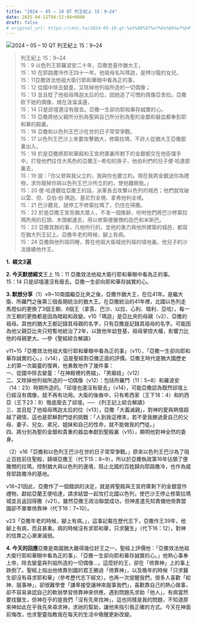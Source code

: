 ```yaml
---
title: "2024 – 05 – 10 QT 列王紀上 15：9~24"
date: 2025-04-12T04:52:04+0800
draft: false
# original_url: https://cmtc.tw/2024-05-10-qt-%e5%88%97%e7%8e%8b%e7%b4%80%e4%b8%8a-15%ef%bc%9a924
---
```


![2024 – 05 – 10 QT 列王紀上 15：9~24](/images/qt.jpg  "2024 – 05 – 10 QT 列王紀上 15：9~24")

> 列王紀上 15：9~24  
> 15：9 以色列王耶羅波安二十年，亞撒登基作猶大王，  
> 15：10 在耶路撒冷作王四十一年。他祖母名叫瑪迦，是押沙龍的女兒。  
> 15：11亞撒效法他祖大衛行耶和華眼中看為正的事，  
> 15：12 從國中除去孌童，又除掉他列祖所造的一切偶像；  
> 15：13 並且貶了他祖母瑪迦太后的位，因她造了可憎的偶像亞舍拉。亞撒砍下她的偶像，燒在汲淪溪邊，  
> 15：14 只是邱壇還沒有廢去。亞撒一生卻向耶和華存誠實的心。  
> 15：15 亞撒將他父親所分別為聖與自己所分別為聖的金銀和器皿都奉到耶和華的殿裏。  
> 15：16 亞撒和以色列王巴沙在世的日子常常爭戰。  
> 15：17 以色列王巴沙上來要攻擊猶大，修築拉瑪，不許人從猶大王亞撒那裏出入。  
> 15：18 於是亞撒將耶和華殿和王宮府庫裏所剩下的金銀都交在他臣僕手中，打發他們往住大馬色的亞蘭王─希旬的孫子、他伯利們的兒子便‧哈達那裏去，  
> 15：19 說：「你父曾與我父立約，我與你也要立約。現在我將金銀送你為禮物，求你廢掉你與以色列王巴沙所立的約，使他離開我。」  
> 15：20 便‧哈達聽從亞撒王的話，派軍長去攻擊以色列的城邑；他們就攻破以雲、但、亞伯‧伯‧瑪迦、基尼烈全境、拿弗他利全境。  
> 15：21 巴沙聽見，就停工不修築拉瑪了，仍住在得撒。  
> 15：22 於是亞撒王宣告猶大眾人，不准一個推辭，吩咐他們將巴沙修築拉瑪所用的石頭、木頭都運去，用以修築便雅憫的迦巴和米斯巴。  
> 15：23 亞撒其餘的事，凡他所行的，並他的勇力與他所建築的城邑，都寫在猶大列王記上。亞撒年老的時候，腳上有病。  
> 15：24 亞撒與他列祖同睡，葬在他祖大衛城他列祖的墳地裏。他兒子約沙法接續他作王。

**1.  經文3遍**

**2. 今天默想經文**王上 15：11 亞撒效法他祖大衛行耶和華眼中看為正的事。  
15：14 只是邱壇還沒有廢去。亞撒一生卻向耶和華存誠實的心。

**3. 默想分享**（1）v9~10南國繼亞比央之後，亞撒作猶大王，在位41年。是繼大衛、所羅門之後第三個長期統治的猶大王。在亞撒統治的41年裡，北國以色列走馬燈似的更換了3個王朝、6個王（拿答、巴沙、以拉、心利、暗利、亞哈），每一次王朝的更換都是因為暗殺和政變。v10「瑪迦」是亞比央的母親（v2）、亞撒的祖母。其他的猶大王都記錄其母親的名字，只有亞撒是記錄其祖母的名字。可能因為他父親亞比央只短暫地統治了2年，以致他年幼登基，祖母掌控大權，影響力比他的母親更大。—參《聖經綜合解讀》

v11~15「亞撒效法他祖大衛行耶和華眼中看為正的事」（v11）、「亞撒一生卻向耶和華存誠實的心。」（v14），這是聖經對亞撒正面的評價。亞撒王時代是猶大國歷史上的第一次屬靈的復興，他勇敢地作了幾件事：  
一、從國中除去孌童：「在神殿裡的男娼」、「男廟妓」（v12）  
二、又除掉他列祖所造的一切偶像（v12）：包括所羅門（11：5~8）和羅波安（14：23）時期所造的。「邱壇也還沒有廢去」（v14），可能亞撒認為既然邱壇上已經沒有偶像，就不再有功用。大衛的後裔中，只有希西家（王下18：4）和約西亞（王下23：8）徹底廢去了邱壇。── 《列王記上綜合解讀》  
三、並且貶了他祖母瑪迦太后的位（v13），亞撒「大義滅親」，對神的愛與熱情超越了親情，這也是耶穌對門徒的挑戰：「人到我這裡來，若不愛我勝過愛自己的父母、妻子、兒女、弟兄、姐妹和自己的性命，就不能做我的門徒。」  
四、將分別為聖的金銀和貴重的器皿奉獻到聖殿裏（v15），顯明他對神全然的委身。

（2）v16「亞撒和以色列王巴沙在世的日子常常爭戰。」原來以色列王巴沙為了阻止百姓前往聖殿，歸順亞撒王（代下15：8~9），所以於亞撒執政第16年佔領了便雅憫的拉瑪，控制猶大與以色列的邊境，阻止北國的百姓歸向耶路撒冷，也作為威脅耶路撒冷的基地。

v18~21因此，亞撒作了一個錯誤的決定，就是將聖殿與王宮府庫剩下的金銀當作禮物，獻給亞蘭王便哈達，請求結盟一起攻打北國以色列，使巴沙王停止修築拉瑪城並且返回得撒（v21）。雖然亞撒王政治聯盟成功，但神差遣先知責備他倚靠盟國卻不單單倚靠神（代下16：7~10）。

v23「亞撒年老的時候，腳上有病。」，這事記載在歷代志下，亞撒作王39年，他腳上有病，而且甚重。病的時候沒有求耶和華，只求醫生」（代下16：12），對神的信靠之心漸漸減弱。

**4. 今天的回應**亞撒是南國猶大難得幾位好王之一，聖經上評價他：「亞撒效法他祖大衛行耶和華眼中看為正的事」、「亞撒一生卻向耶和華存誠實的心。」他熱心事奉上帝，除去孌童與列祖所造的一切偶像…，這麼好的王，卻在「倚靠神」上的事上跌倒了。聖經上指出他倚靠別國的君王勝過「倚靠神」，以及晚年的時候「只求醫生卻沒有尋求耶和華」（參考歷代志下經文）。也再一次提醒我們，很多人喜歡「給神、服事神」，卻很難學會「謙卑接受讓神來服事我們」，喜歡靠自己的熱心做事，卻不容易承認自己的軟弱學習倚靠神來供應。遇到問題先求助「他人」，有病當然要找醫生，但神在乎的是我們「沒有先來找神」，這也同樣是我的問題，不知道原來神如此在乎我先來尋求神，求祂的幫助，讓他來指引我正確的方式。今天在神面前悔改，也求聖靈指教我在每天的生活中儆醒更新改變。